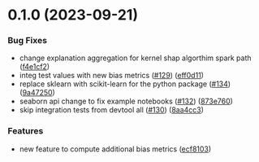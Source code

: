 # 0.1.0 (2023-09-21)


### Bug Fixes

* change explanation aggregation for kernel shap algorthim spark path ([f4e1cf2](https://github.com/Satish615/amazon-sagemaker-clarify/commit/f4e1cf2b5f93bda23aa2901fba432264ec9a60c8))
* integ test values with new bias metrics ([#129](https://github.com/Satish615/amazon-sagemaker-clarify/issues/129)) ([eff0d11](https://github.com/Satish615/amazon-sagemaker-clarify/commit/eff0d11260d59c5c1337dccfc20b31f89a2b418b))
* replace sklearn with scikit-learn for the python package ([#134](https://github.com/Satish615/amazon-sagemaker-clarify/issues/134)) ([9a47250](https://github.com/Satish615/amazon-sagemaker-clarify/commit/9a47250d3e640679ce873acc4ac2374c8bd2b6a2))
* seaborn api change to fix example notebooks ([#132](https://github.com/Satish615/amazon-sagemaker-clarify/issues/132)) ([873e760](https://github.com/Satish615/amazon-sagemaker-clarify/commit/873e760ef36881f82f6ff72b430a1dfdbfec9e25))
* skip integration tests from devtool all ([#130](https://github.com/Satish615/amazon-sagemaker-clarify/issues/130)) ([8aa4cc3](https://github.com/Satish615/amazon-sagemaker-clarify/commit/8aa4cc34041e93d9170cfaa8bfc47b3f2cbad484))


### Features

* new feature to compute additional bias metrics ([ecf8103](https://github.com/Satish615/amazon-sagemaker-clarify/commit/ecf8103b50e0ca6ec1673b9e9cd29b567c737185))



